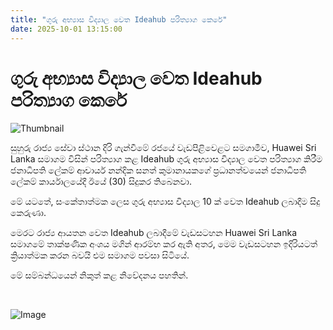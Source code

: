 ```yaml
---
title: "ගුරු අභ්‍යාස විද්‍යාල වෙත Ideahub පරිත්‍යාග කෙරේ"
date: 2025-10-01 13:15:00
---
```


# ගුරු අභ්‍යාස විද්‍යාල වෙත Ideahub පරිත්‍යාග කෙරේ

![Thumbnail](https://helakuru.sgp1.cdn.digitaloceanspaces.com/esana/images/lib/ideahub-h.jpg)

සුහුරු රාජ්‍ය සේවා ස්ථාන දිරි ගැන්වීමේ රජයේ වැඩපිළිවෙළට සමගාමීව, Huawei Sri Lanka සමාගම විසින් පරිත්‍යාග කළ Ideahub ගුරු අභ්‍යාස විද්‍යාල වෙත පරිත්‍යාග කිරීම ජනාධිපති ලේකම් ආචාර්ය නන්දික සනත් කුමානායකගේ ප්‍රධානත්වයෙන් ජනාධිපති ලේකම් කාර්යාලයේදී ඊයේ (30) සිදුකර තිබෙනවා.

මේ ය‍ටතේ, සංකේතාත්මක ලෙස ගුරු අභ්‍යාස විද්‍යාල 10 ක් වෙත Ideahub ලබාදීම සිදු කෙරුණා.

මෙරට රාජ්‍ය ආයතන වෙත Ideahub ලබාදීමේ වැඩසටහන Huawei Sri Lanka සමාගමේ තාක්ෂණික අංශය මගින් ආරම්භ කර ඇති අතර, මෙම වැඩසටහන ඉදිරියටත් ක්‍රියාත්මක කරන බවයි එම සමාගම පවසා සිටියේ.

මේ සම්බන්ධයෙන් නිකුත් කළ නිවේදනය පහතින්.

 

![Image](https://helakuru.sgp1.cdn.digitaloceanspaces.com/esana/images/68dcb301ab29dpdf_page_0.jpeg)

